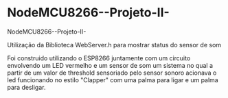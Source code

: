 # NodeMCU8266--Projeto-II-

NodeMCU8266--Projeto-II-

Utilização da Biblioteca WebServer.h para mostrar status do sensor de som

Foi construido utilizando o ESP8266 juntamente com um circuito envolvendo um LED vermelho e um sensor de som 
um sistema no qual a partir de um valor de threshold sensoriado pelo sensor sonoro acionava o led funcionando no estilo "Clapper" 
com uma palma para ligar e um palma para desligar.

